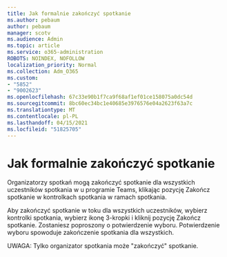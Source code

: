 ```yaml
---
title: Jak formalnie zakończyć spotkanie
ms.author: pebaum
author: pebaum
manager: scotv
ms.audience: Admin
ms.topic: article
ms.service: o365-administration
ROBOTS: NOINDEX, NOFOLLOW
localization_priority: Normal
ms.collection: Adm_O365
ms.custom:
- "5852"
- "9002623"
ms.openlocfilehash: 67c33e90b1f7ca9f68af1ef01ce158075a0dc54d
ms.sourcegitcommit: 8bc60ec34bc1e40685e3976576e04a2623f63a7c
ms.translationtype: MT
ms.contentlocale: pl-PL
ms.lasthandoff: 04/15/2021
ms.locfileid: "51825705"
---
```

# <a name="how-to-formally-end-a-meeting"></a>Jak formalnie zakończyć spotkanie

Organizatorzy spotkań mogą zakończyć spotkanie dla wszystkich  uczestników spotkania w u programie Teams, klikając pozycję Zakończ spotkanie w kontrolkach spotkania w ramach spotkania.  

Aby zakończyć spotkanie w toku dla wszystkich uczestników, wybierz kontrolki spotkania, wybierz ikonę 3-kropki i kliknij pozycję Zakończ spotkanie. Zostaniesz poproszony o potwierdzenie wyboru. Potwierdzenie wyboru spowoduje zakończenie spotkania dla wszystkich.

UWAGA: Tylko organizator spotkania może "zakończyć" spotkanie.